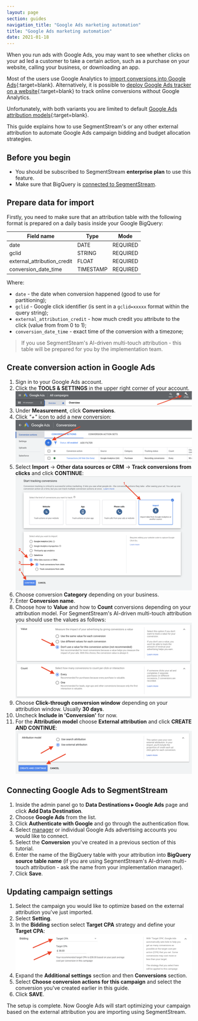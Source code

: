 ```yaml
---
layout: page
section: guides
navigation_title: "Google Ads marketing automation"
title: "Google Ads marketing automation"
date: 2021-01-18
---
```


When you run ads with Google Ads, you may want to see whether clicks on your ad led a customer to take a certain action, such as a purchase on your website, calling your business, or downloading an app.

Most of the users use Google Analytics to [import conversions into Google Ads](https://support.google.com/google-ads/answer/2375435https://support.google.com/google-ads/answer/2375435){:target=blank}. Alternatively, it is possible to [deploy Google Ads tracker on a website](https://support.google.com/google-ads/answer/1722054){:target=blank} to track online conversions without Google Analytics.

Unfortunately, with both variants you are limited to default [Google Ads attribution models](https://support.google.com/google-ads/answer/6259715){:target=blank}.

This guide explains how to use SegmentStream's or any other external attribution to automate Google Ads campaign bidding and budget allocation strategies.

## Before you begin

- You should be subscribed to SegmentStream **enterprise plan** to use this feature.
- Make sure that BigQuery is [connected to SegmentStream](/bigquery/connecting-bigquery).

## Prepare data for import

Firstly, you need to make sure that an attribution table with the following format is prepared on a daily basis inside your Google BigQuery:

Field name|Type|Mode
--- | --- | ---
date | DATE | REQUIRED
gclid | STRING | REQUIRED
external_attribution_credit | FLOAT | REQUIRED
conversion_date_time | TIMESTAMP | REQUIRED

Where:
- `date` - the date when conversion happened (good to use for partitioning);
- `gclid` - Google click identifier (is sent in a `gclid=xxxxx` format within the query string);
- `external_attribution_credit` - how much credit you attribute to the click (value from from 0 to 1);
- `conversion_date_time` - exact time of the conversion with a timezone;

> If you use SegmentSteam's AI-driven multi-touch attribution - this table will be prepared for you by the implementation team.

## Create conversion action in Google Ads

1. Sign in to your Google Ads account.
2. Click the **TOOLS & SETTINGS**  in the upper right corner of your account.
![Google Ads - Tools&Settings](/img/guides/google-ads-marketing-automation/google-ads-1.png)
3. Under **Measurement**, click **Conversions**.
4. Click *"+"* icon to add a new conversion:
![Google Ads - Add Conversion](/img/guides/google-ads-marketing-automation/google-ads-2.png)
5. Select **Import** -> **Other data sources or CRM** -> **Track conversions from clicks** and click **CONTINUE**:
![Google Ads - Import Conversions](/img/guides/google-ads-marketing-automation/google-ads-3.png)
6. Choose conversion **Category** depending on your business.
7. Enter  **Conversion name**.
8. Choose how to **Value** and how to **Count** conversions depending on your attribution model. For SegmentStream's AI-driven multi-touch attribution you should use the values as follows:
![Google Ads - Creating Conversion](/img/guides/google-ads-marketing-automation/google-ads-4.png)
9. Choose **Click-through conversion window** depending on your attribution window. Usually **30 days**.
10. Uncheck **Include in 'Conversion'** for now.
11. For the **Attribution model** choose **External attribution** and click **CREATE AND CONTINUE**:
![Google Ads - External Attribution](/img/guides/google-ads-marketing-automation/google-ads-5.png)

## Connecting Google Ads to SegmentStream

1. Inside the admin panel go to **Data Destinations ▸ Google Ads** page and click **Add Data Destination**.
2. Choose **Google Ads** from the list.
3. Click **Authenticate with Google** and go through the authentication flow.
4. Select [manager](#manager-advertising-accounts) or individual Google Ads advertising accounts you would like to connect.
5. Select the **Conversion** you've created in a previous section of this tutorial.
6. Enter the name of the BigQuery table with your attribution into **BigQuery source table name** (if you are using SegmentStream's AI-driven multi-touch attribution - ask the name from your implementation manager).
7. Click **Save**.

## Updating campaign settings

1. Select the campaign you would like to optimize based on the external attribution you've just imported.
2. Select **Setting**.
3. In the **Bidding** section select **Target CPA** strategy and define your **Target CPA**:
![Google Ads - Target CPA](/img/guides/google-ads-marketing-automation/google-ads-6.png)
4. Expand the **Additional settings** section and then **Conversions** section.
5. Select **Choose conversion actions for this campaign** and select the conversion you've created earlier in this guide.
6. Click **SAVE**.

The setup is complete. Now Google Ads will start optimizing your campaign based on the external attribution you are importing using SegmentStream.
